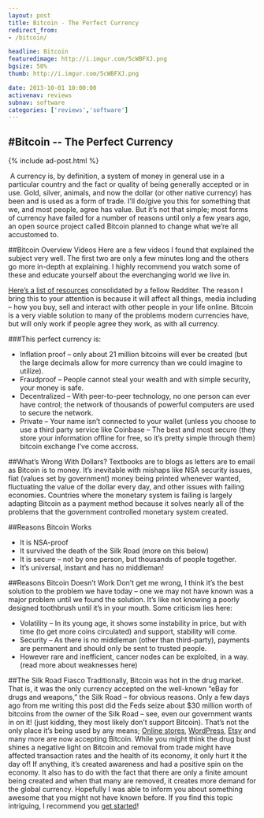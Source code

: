 ```yaml
---
layout: post
title: Bitcoin - The Perfect Currency
redirect_from:
- /bitcoin/

headline: Bitcoin
featuredimage: http://i.imgur.com/5cWBFXJ.png
bgsize: 50%
thumb: http://i.imgur.com/5cWBFXJ.png

date: 2013-10-01 10:00:00
activenav: reviews
subnav: software
categories: ['reviews','software']
---
```

#Bitcoin -- The Perfect Currency
---

{% include ad-post.html %}

<img src="http://i.imgur.com/FRySLiv.png" alt="" class="pull-right">
A currency is, by definition, a system of money in general use in a particular country and the fact or quality of being generally accepted or in use. Gold, silver, animals, and now the dollar (or other native currency) has been and is used as a form of trade. I’ll do/give you this for something that we, and most people, agree has value. But it’s not that simple; most forms of currency have failed for a number of reasons until only a few years ago, an open source project called Bitcoin planned to change what we’re all accustomed to.

##Bitcoin Overview Videos
Here are a few videos I found that explained the subject very well. The first two are only a few minutes long and the others go more in-depth at explaining. I highly recommend you watch some of these and educate yourself about the everchanging world we live in.

<a href="http://www.reddit.com/r/Bitcoin/comments/1pj7yq/why_i_believe_were_on_the_cusp_of_the_3rd_great/">Here’s a list of resources</a> consolidated by a fellow Redditer.
The reason I bring this to your attention is because it will affect all things, media including – how you buy, sell and interact with other people in your life online. Bitcoin is a very viable solution to many of the problems modern currencies have, but will only work if people agree they work, as with all currency.

###This perfect currency is:

* Inflation proof – only about 21 million bitcoins will ever be created (but the large decimals allow for more currency than we could imagine to utilize).
* Fraudproof – People cannot steal your wealth and with simple security, your money is safe.
* Decentralized – With peer-to-peer technology, no one person can ever have control; the network of thousands of powerful computers are used to secure the network.
* Private – Your name isn’t connected to your wallet (unless you choose to use a third party service like Coinbase – The best and most secure (they store your information offline for free, so it’s pretty simple through them) bitcoin exchange I’ve come accross.

##What’s Wrong With Dollars?
Textbooks are to blogs as letters are to email as Bitcoin is to money. It’s inevitable with mishaps like NSA security issues, fiat (values set by government) money being printed whenever wanted, fluctuating the value of the dollar every day, and other issues with failing economies. Countries where the monetary system is failing is largely adapting Bitcoin as a payment method because it solves nearly all of the problems that the government controlled monetary system created.

##Reasons Bitcoin Works

* It is NSA-proof
* It survived the death of the Silk Road (more on this below)
* It is secure – not by one person, but thousands of people together.
* It’s universal, instant and has no middleman!

##Reasons Bitcoin Doesn’t Work
Don’t get me wrong, I think it’s the best solution to the problem we have today – one we may not have known was a major problem until we found the solution. It’s like not knowing a poorly designed toothbrush until it’s in your mouth. Some criticism lies here:

* Volatility – In its young age, it shows some instability in price, but with time (to get more coins circulated) and support, stability will come.
* Security – As there is no middleman (other than third-party), payments are permanent and should only be sent to trusted people.
* However rare and inefficient, cancer nodes can be exploited, in a way. (read more about weaknesses here)

##The Silk Road Fiasco
Traditionally, Bitcoin was hot in the drug market. That is, it was the only currency accepted on the well-known “eBay for drugs and weapons,” the Silk Road – for obvious reasons. Only a few days ago from me writing this post did the Feds seize about $30 million worth of bitcoins from the owner of the Silk Road – see, even our government wants in on it! (just kidding, they most likely don’t support Bitcoin). That’s not the only place it’s being used by any means; [Online stores](https://bitdazzle.com/?r=31679), [WordPress](http://en.blog.wordpress.com/2012/11/15/pay-another-way-bitcoin/), [Etsy](https://www.etsy.com/) and many more are now accepting Bitcoin. While you might think the drug bust shines a negative light on Bitcoin and removal from trade might have affected transaction rates and the health of its economy, it only hurt it the day of! If anything, it’s created awareness and had a positive spin on the economy. It also has to do with the fact that there are only a finite amount being created and when that many are removed, it creates more demand for the global currency. Hopefully I was able to inform you about something awesome that you might not have known before. If you find this topic intriguing, I recommend you [get started](https://coinbase.com/?r=526a7505679f4cb95c0000df)!